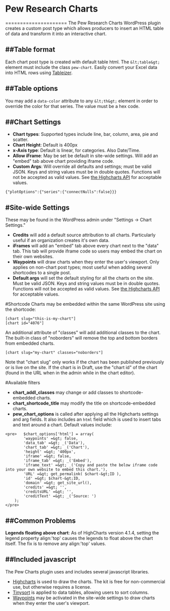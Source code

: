 # Pew Research Charts
=====================
The Pew Research Charts WordPress plugin creates a custom post type which allows producers to insert an HTML table of data and transform it into an interactive chart.

##Table format
-------------
Each chart post type is created with default table html. The `&lt;table&gt;` element must include the class `pew-chart`. Easily convert your Excel data into HTML rows using [Tableizer](http://tableizer.journalistopia.com/).

##Table options
--------------
You may add a `data-color` attribute to any `&lt;th&gt;` element in order to override the color for that series. The value must be a hex code.

##Chart Settings
---------------
* **Chart types**: Supported types include line, bar, column, area, pie and scatter.
* **Chart Height**: Default is 400px
* **x-Axis type**: Default is linear, for categories. Also Date/Time.
* **Allow iFrame**: May be set be default in site-wide settings. Will add an "embed" tab above chart providing iframe code.
* **Custom Args**: Will override all defaults and settings; must be valid JSON. Keys and string values must be in double quotes. Functions will not be accepted as valid values. See [the Highcharts API](http://api.highcharts.com/highcharts) for acceptable values.

```
{"plotOptions":{"series":{"connectNulls":false}}}
```

#Site-wide Settings
-------------------
These may be found in the WordPress admin under "Settings -&gt; Chart Settings."
* **Credits** will add a default source attribution to all charts. Particularly useful if an organization creates it's own data.
* **iFrames** will add an "embed" tab above every chart next to the "data" tab. This tab will provide iframe code so users may embed the chart on their own websites.
* **Waypoints** will draw charts when they enter the user's viewport. Only applies on non-chart post types; most useful when adding several shortcodes to a single post.
* **Default args** will set the default styling for all the charts on the site. Must be valid JSON. Keys and string values must be in double quotes. Functions will not be accepted as valid values. See [the Highcharts API](http://api.highcharts.com/highcharts) for acceptable values.

#Shortcode
Charts may be embedded within the same WordPress site using the shortcode:

```
[chart slug="this-is-my-chart"]
[chart id="4076"]
```

An additional attribute of "classes" will add additional classes to the chart. The built-in class of "noborders" will remove the top and bottom borders from embedded charts.

```
[chart slug="my-chart" classes="noborders"]
```

Note that "chart slug" only works if the chart has been published previously or is live on the site. If the chart is in Draft, use the "chart id" of the chart (found in the URL when in the admin while in the chart editor).

#Available filters
* **chart_addl_classes** may change or add classes to shortcode-embedded charts.
* **chart_shortcode_title** may modify the title on shortcode-embedded charts.
* **pew_chart_options** is called after applying all the Highcharts settings and arg fields. It also includes an `html` field which is used to insert tabs and text around a chart. Default values include:
```
<pre>	$chart_options['html'] = array(
		'waypoints' =&gt; false,
		'data_tab' =&gt; _('Data'),
		'chart_tab' =&gt; _('Chart'),
		'height' =&gt; '400px',
		'iframe' =&gt; false,
		'iframe_tab' =&gt; _('Embed'),
		'iframe_text' =&gt; _('Copy and paste the below iframe code into your own website to embed this chart.'),
		'URL' =&gt; get_permalink( $chart-&gt;ID ),
		'id' =&gt; $chart-&gt;ID,
		'domain' =&gt; get_site_url(),
		'credits' =&gt; '',
		'creditsURL' =&gt; '',
		'creditText' =&gt; _('Source: ')
	);
</pre>
```

##Common Problems
----------------
**Legends floating above chart**: As of HighCharts version 4.1.4, setting the legend property align:'top' causes the legends to float above the chart itself. The fix is to remove any align:'top' values.

##Included javascript
--------------------
The Pew Charts plugin uses and includes several javascript libraries.
* [Highcharts](http://www.highcharts.com/) is used to draw the charts. The kit is free for non-commercial use, but otherwise requires a license.
* [Tinysort](http://tinysort.sjeiti.com/) is applied to data tables, allowing users to sort columns.
* [Waypoints](http://imakewebthings.com/waypoints/) may be activated in the site-wide settings to draw charts when they enter the user's viewport.
